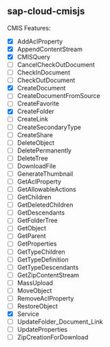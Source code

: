 ## sap-cloud-cmisjs

CMIS Features:

- [x] AddAclProperty
- [X] AppendContentStream
- [x] CMISQuery
- [ ] CancelCheckOutDocument
- [ ] CheckInDocument
- [ ] CheckOutDocument
- [x] CreateDocument
- [ ] CreateDocumentFromSource
- [ ] CreateFavorite
- [x] CreateFolder
- [ ] CreateLink
- [ ] CreateSecondaryType
- [ ] CreateShare
- [ ] DeleteObject
- [ ] DeletePermanently
- [ ] DeleteTree
- [ ] DownloadFile
- [ ] GenerateThumbnail
- [ ] GetAclProperty
- [ ] GetAllowableActions
- [ ] GetChildren
- [ ] GetDeletedChildren
- [ ] GetDescendants
- [ ] GetFolderTree
- [ ] GetObject
- [ ] GetParent
- [ ] GetProperties
- [ ] GetTypeChildren
- [ ] GetTypeDefinition
- [ ] GetTypeDescendants
- [ ] GetZipContentStream
- [ ] MassUpload
- [ ] MoveObject
- [ ] RemoveAclProperty
- [ ] RestoreObject
- [x] Service
- [ ] UpdateFolder_Document_Link
- [ ] UpdateProperties
- [ ] ZipCreationForDownload

